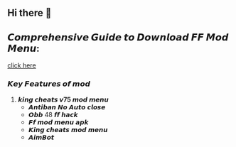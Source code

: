 ## Hi there 👋

## 𝘾𝙤𝙢𝙥𝙧𝙚𝙝𝙚𝙣𝙨𝙞𝙫𝙚 𝙂𝙪𝙞𝙙𝙚 𝙩𝙤 𝘿𝙤𝙬𝙣𝙡𝙤𝙖𝙙 𝙁𝙁 𝙈𝙤𝙙 𝙈𝙚𝙣𝙪:
[click here](https://www.learned.lovestoblog.com/hypic-ai-photo-editor-mod-apk-official-app/appmodz)

### 𝙆𝙚𝙮 𝙁𝙚𝙖𝙩𝙪𝙧𝙚𝙨 𝙤𝙛 𝙢𝙤𝙙

1. **𝙠𝙞𝙣𝙜 𝙘𝙝𝙚𝙖𝙩𝙨 𝙫75 𝙢𝙤𝙙 𝙢𝙚𝙣𝙪**
   - 𝘼𝙣𝙩𝙞𝙗𝙖𝙣 𝙉𝙤 𝘼𝙪𝙩𝙤 𝙘𝙡𝙤𝙨𝙚
   - 𝙊𝙗𝙗 48 𝙛𝙛 𝙝𝙖𝙘𝙠
   - 𝙁𝙛 𝙢𝙤𝙙 𝙢𝙚𝙣𝙪 𝙖𝙥𝙠
   - 𝙆𝙞𝙣𝙜 𝙘𝙝𝙚𝙖𝙩𝙨 𝙢𝙤𝙙 𝙢𝙚𝙣𝙪
   - 𝘼𝙞𝙢𝘽𝙤𝙩
